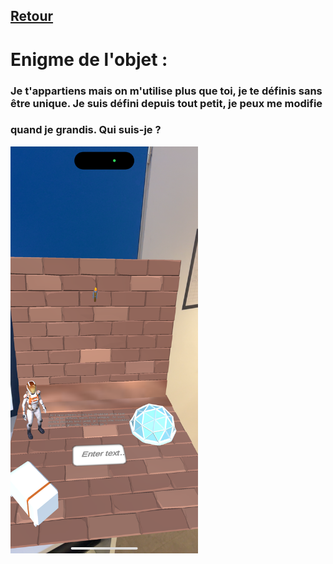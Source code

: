 ## [Retour](/ressources/Enigmes.md)

# Enigme de l'objet :
  ### Je t'appartiens mais on m'utilise plus que toi, je te définis sans être unique. Je suis défini depuis tout petit, je peux me modifie
  ### quand je grandis. Qui suis-je ?
  
  <img src="/Images/IMG_1554.PNG" alt="Morse" width="300">
